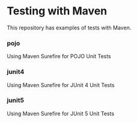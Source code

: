 # Testing with Maven

This repository has examples of tests with Maven.

### pojo
Using Maven Surefire for POJO Unit Tests

### junit4
Using Maven Surefire for JUnit 4 Unit Tests

### junit5
Using Maven Surefire for JUnit 5 Unit Tests
